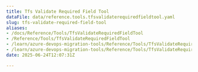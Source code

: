```yaml
---
title: Tfs Validate Required Field Tool
dataFile: data/reference.tools.tfsvalidaterequiredfieldtool.yaml
slug: tfs-validate-required-field-tool
aliases:
- /docs/Reference/Tools/TfsValidateRequiredFieldTool
- /Reference/Tools/TfsValidateRequiredFieldTool
- /learn/azure-devops-migration-tools/Reference/Tools/TfsValidateRequiredFieldTool
- /learn/azure-devops-migration-tools/Reference/Tools/TfsValidateRequiredFieldTool/index.md
date: 2025-06-24T12:07:31Z

---
```


